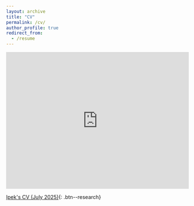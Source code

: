 ```yaml
---
layout: archive
title: "CV"
permalink: /cv/
author_profile: true
redirect_from:
  - /resume
---
```

<!-- Google tag (gtag.js) -->
<script async src="https://www.googletagmanager.com/gtag/js?id=G-PKJS2WFZ01"></script>
<script>
  window.dataLayer = window.dataLayer || [];
  function gtag(){dataLayer.push(arguments);}
  gtag('js', new Date());

  gtag('config', 'G-PKJS2WFZ01');
</script>



<embed src="https://www.dropbox.com/scl/fi/dsscnrx3w1caw5drnm644/IpekEceSener_CV_July2025.pdf?rlkey=bl9sqjd3axe74ljp6tdd96o5i&dl=0" width="500" height="375" 
 type="application/pdf">

[Ipek's CV (July 2025)](https://www.dropbox.com/scl/fi/dsscnrx3w1caw5drnm644/IpekEceSener_CV_July2025.pdf?rlkey=bl9sqjd3axe74ljp6tdd96o5i&dl=0){: .btn--research}

